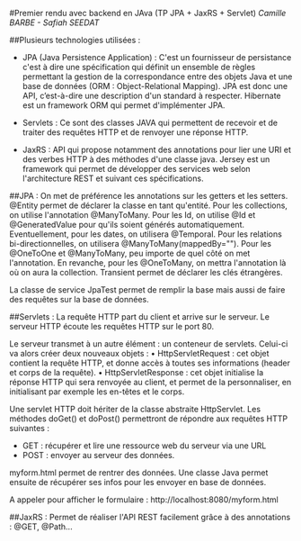 #Premier rendu avec backend en JAva (TP JPA + JaxRS + Servlet)
*Camille BARBE - Safiah SEEDAT*

##Plusieurs technologies utilisées :
- JPA (Java Persistence Application) : 
C'est un fournisseur de persistance c'est à dire une spécification qui définit un ensemble de règles permettant la gestion de la correspondance entre des objets Java et une base de données (ORM : Object-Relational Mapping).
JPA est donc une API, c’est-à-dire une description d'un standard à respecter. Hibernate est un framework ORM qui permet d'implémenter JPA.

- Servlets :
Ce sont des classes JAVA qui permettent de recevoir et de traiter des requêtes HTTP et de renvoyer une réponse HTTP. 

- JaxRS : 
API qui propose notamment des annotations pour lier une URI et des verbes HTTP à des méthodes d'une classe java. Jersey est un framework qui permet de développer des services web selon l'architecture REST et suivant ces spécifications.

##JPA :
On met de préférence les annotations sur les getters et les setters.
@Entity permet de déclarer la classe en tant qu'entité.
Pour les collections, on utilise l'annotation @ManyToMany.
Pour les Id, on utilise @Id et @GeneratedValue pour qu'ils soient générés automatiquement.
Eventuellement, pour les dates, on utilisera @Temporal.
Pour les relations bi-directionnelles, on utilisera @ManyToMany(mappedBy="").
Pour les @OneToOne et @ManyToMany, peu importe de quel côté on met l'annotation. En revanche, pour les @OneToMany, on mettra l'annotation là où on aura la collection.
Transient permet de déclarer les clés étrangères.

La classe de service JpaTest permet de remplir la base mais aussi de faire des requêtes sur la base de données.

##Servlets :
La requête HTTP part du client et arrive sur le serveur.
Le serveur HTTP écoute les requêtes HTTP sur le port 80.

Le serveur transmet à un autre élément : un conteneur de servlets. Celui-ci va alors créer deux nouveaux objets :
•	HttpServletRequest : cet objet contient la requête HTTP, et donne accès à toutes ses informations (header et corps de la requête).
•	HttpServletResponse : cet objet initialise la réponse HTTP qui sera renvoyée au client, et permet de la personnaliser, en initialisant par exemple les en-têtes et le corps.

Une servlet HTTP doit hériter de la classe abstraite HttpServlet. Les méthodes doGet() et doPost() permettront de répondre aux requêtes HTTP suivantes :
-	GET : récupérer et lire une ressource web du serveur via une URL
-	POST : envoyer au serveur des données.

myform.html permet de rentrer des données.
Une classe Java permet ensuite de récupérer ses infos pour les envoyer en base de données.

A appeler pour afficher le formulaire :
http://localhost:8080/myform.html

##JaxRS :
Permet de réaliser l'API REST facilement grâce à des annotations : @GET, @Path...
